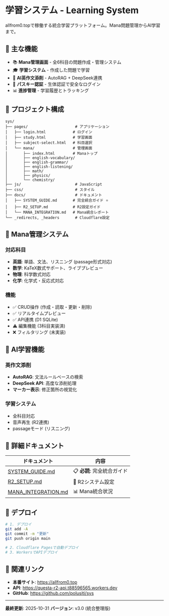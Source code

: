 # 学習システム - Learning System

allfrom0.topで稼働する統合学習プラットフォーム。Mana問題管理からAI学習まで。

## 🚀 主な機能

- 📚 **Mana管理画面** - 全6科目の問題作成・管理システム
- 🎓 **学習システム** - 作成した問題で学習
- 🤖 **AI英作文添削** - AutoRAG + DeepSeek連携
- 🔐 **パスキー認証** - 生体認証で安全なログイン
- 📊 **進捗管理** - 学習履歴とトラッキング

## 📁 プロジェクト構成

```
sys/
├── pages/                     # アプリケーション
│   ├── login.html            # ログイン
│   ├── study.html            # 学習画面
│   ├── subject-select.html   # 科目選択
│   └── mana/                 # 管理画面
│       ├── index.html        # Manaトップ
│       ├── english-vocabulary/
│       ├── english-grammar/
│       ├── english-listening/
│       ├── math/
│       ├── physics/
│       └── chemistry/
├── js/                        # JavaScript
├── css/                       # スタイル
├── docs/                      # ドキュメント
│   ├── SYSTEM_GUIDE.md       # 完全統合ガイド ⭐
│   ├── R2_SETUP.md           # R2設定ガイド
│   └── MANA_INTEGRATION.md   # Mana統合レポート
└── _redirects, _headers       # Cloudflare設定
```

## 🎯 Mana管理システム

### 対応科目
- **英語**: 単語、文法、リスニング (passage形式対応)
- **数学**: KaTeX数式サポート、ライブプレビュー
- **物理**: 科学数式対応
- **化学**: 化学式・反応式対応

### 機能
- ✅ CRUD操作 (作成・読取・更新・削除)
- ✅ リアルタイムプレビュー
- ✅ API連携 (D1 SQLite)
- ⚠️ 編集機能 (3科目実装済)
- ❌ フィルタリング (未実装)

## 🤖 AI学習機能

### 英作文添削
- **AutoRAG**: 文法ルールベースの検索
- **DeepSeek API**: 高度な添削処理
- **マーカー表示**: 修正箇所の視覚化

### 学習システム
- 全科目対応
- 音声再生 (R2連携)
- passageモード (リスニング)

## 📖 詳細ドキュメント

| ドキュメント | 内容 |
|------------|------|
| [SYSTEM_GUIDE.md](docs/SYSTEM_GUIDE.md) | 📋 **必読**: 完全統合ガイド |
| [R2_SETUP.md](docs/R2_SETUP.md) | 🚀 R2システム設定 |
| [MANA_INTEGRATION.md](docs/MANA_INTEGRATION.md) | 📊 Mana統合状況 |

## 🚀 デプロイ

```bash
# 1. デプロイ
git add -A
git commit -m "更新"
git push origin main

# 2. Cloudflare Pagesで自動デプロイ
# 3. WorkersでAPIデプロイ
```

## 🔗 関連リンク

- **本番サイト**: https://allfrom0.top
- **API**: https://questa-r2-api.t88596565.workers.dev
- **GitHub**: https://github.com/polusiti/sys

---

**最終更新**: 2025-10-31
**バージョン**: v3.0 (統合整理版)